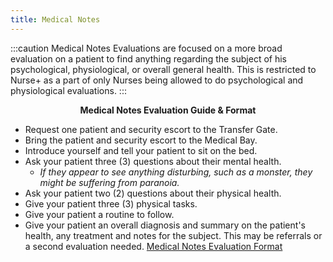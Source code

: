 ```yaml
---
title: Medical Notes
---
```


:::caution
Medical Notes Evaluations are focused on a more broad evaluation on a patient to find anything regarding the subject of his psychological, physiological, or overall general health. This is restricted to Nurse+ as a part of only Nurses being allowed to do psychological and physiological evaluations.
:::

<center><strong>Medical Notes Evaluation Guide & Format</strong></center>

- Request one patient and security escort to the Transfer Gate.
- Bring the patient and security escort to the Medical Bay.
- Introduce yourself and tell your patient to sit on the bed.
- Ask your patient three (3) questions about their mental health.
    - <em>If they appear to see anything disturbing, such as a monster, they might be suffering from paranoia.</em>
- Ask your patient two (2) questions about their physical health.
- Give your patient three (3) physical tasks.
- Give your patient a routine to follow.
- Give your patient an overall diagnosis and summary on the patient's health, any treatment and notes for the subject. This may be referrals or a second evaluation needed.
[Medical Notes Evaluation Format](https://docs.google.com/document/d/1fR2rMH7LIwklyqG7ZbctaCXtpstF0eIMBB3iMqv8j3I/edit?usp=sharing)
